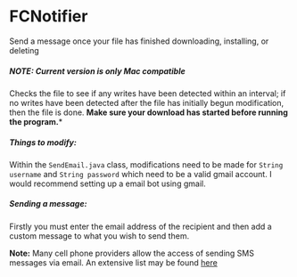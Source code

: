 # FCNotifier
Send a message once your file has finished downloading, installing, or deleting 

##### NOTE: Current version is only Mac compatible 

Checks the file to see if any writes have been detected within an interval; if no writes have been detected after the file has initially begun modification, then the file is done. **Make sure your download has started before running the program.***

##### Things to modify:

Within the `SendEmail.java` class, modifications need to be made for `String username` and `String password` which need to be a valid gmail account. I would recommend setting up a email bot using gmail.

##### Sending a message:

Firstly you must enter the email address of the recipient and then add a custom message to what you wish to send them. 

**Note:** Many cell phone providers allow the access of sending SMS messages via email. An extensive list may be found [here]



[//]: #
[here]: <http://martinfitzpatrick.name/list-of-email-to-sms-gateways>
